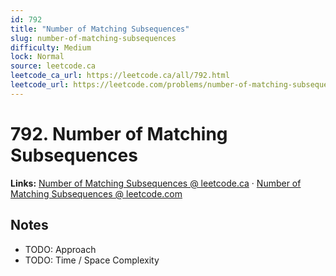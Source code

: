 ```yaml
--- 
id: 792
title: "Number of Matching Subsequences"
slug: number-of-matching-subsequences
difficulty: Medium
lock: Normal
source: leetcode.ca
leetcode_ca_url: https://leetcode.ca/all/792.html
leetcode_url: https://leetcode.com/problems/number-of-matching-subsequences/
---
```


# 792. Number of Matching Subsequences

**Links:** [Number of Matching Subsequences @ leetcode.ca](https://leetcode.ca/all/792.html) · [Number of Matching Subsequences @ leetcode.com](https://leetcode.com/problems/number-of-matching-subsequences/)

## Notes
- TODO: Approach
- TODO: Time / Space Complexity
